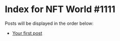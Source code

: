 # Index for NFT World #1111
Posts will be displayed in the order below:

- [Your first post](./001-first.md)

